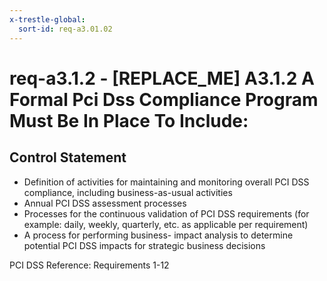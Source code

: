 ```yaml
---
x-trestle-global:
  sort-id: req-a3.01.02
---
```


# req-a3.1.2 - \[REPLACE_ME\] A3.1.2 A Formal Pci Dss Compliance Program Must Be In Place To Include:

## Control Statement

* Definition of activities for maintaining and monitoring overall
  PCI DSS compliance, including business-as-usual activities
* Annual PCI DSS assessment processes
* Processes for the continuous validation of PCI DSS requirements
  (for example: daily, weekly, quarterly, etc. as applicable per requirement)
* A process for performing business- impact analysis to determine potential
  PCI DSS impacts for strategic business decisions

PCI DSS Reference: Requirements 1-12
